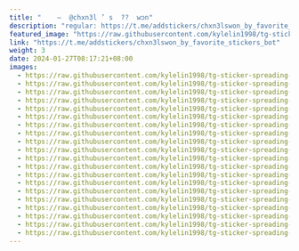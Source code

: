 ```yaml
---
title: "‌   ‌ —  @chxn3l ’ s  ??  w𑄘n"
description: "regular: https://t.me/addstickers/chxn3lswon_by_favorite_stickers_bot"
featured_image: "https://raw.githubusercontent.com/kylelin1998/tg-sticker-spreading-worldwide-images/main/img/b6eac40d-3f65-42cc-b181-dc9d9e6ff0fd.jpg"
link: "https://t.me/addstickers/chxn3lswon_by_favorite_stickers_bot"
weight: 3
date: 2024-01-27T08:17:21+08:00
images:
  - https://raw.githubusercontent.com/kylelin1998/tg-sticker-spreading-worldwide-images/main/img/b6eac40d-3f65-42cc-b181-dc9d9e6ff0fd.jpg
  - https://raw.githubusercontent.com/kylelin1998/tg-sticker-spreading-worldwide-images/main/img/02c0d8c8-ddb3-4cad-802d-d01b28556ea1.jpg
  - https://raw.githubusercontent.com/kylelin1998/tg-sticker-spreading-worldwide-images/main/img/907c1c12-7f54-4d35-8b99-c2468c649ecb.jpg
  - https://raw.githubusercontent.com/kylelin1998/tg-sticker-spreading-worldwide-images/main/img/6c209886-75b0-4456-b8a4-28253edde639.jpg
  - https://raw.githubusercontent.com/kylelin1998/tg-sticker-spreading-worldwide-images/main/img/72b3f428-1348-4ae8-8d67-0b8a722b9732.jpg
  - https://raw.githubusercontent.com/kylelin1998/tg-sticker-spreading-worldwide-images/main/img/60cb50e1-4b33-47b2-beb8-36f5edff88a3.jpg
  - https://raw.githubusercontent.com/kylelin1998/tg-sticker-spreading-worldwide-images/main/img/75d78762-2f1a-4ecd-b961-b288f595323f.jpg
  - https://raw.githubusercontent.com/kylelin1998/tg-sticker-spreading-worldwide-images/main/img/6cf6978f-8b50-4ea9-ba2b-b4d9b64cc950.jpg
  - https://raw.githubusercontent.com/kylelin1998/tg-sticker-spreading-worldwide-images/main/img/6f084766-3248-402d-ba18-54442bd24ff2.jpg
  - https://raw.githubusercontent.com/kylelin1998/tg-sticker-spreading-worldwide-images/main/img/c08d1ecc-88b2-49e7-98f2-a919fe8d4b78.jpg
  - https://raw.githubusercontent.com/kylelin1998/tg-sticker-spreading-worldwide-images/main/img/97f6f6de-4994-4348-9b9e-ecd98017114d.jpg
  - https://raw.githubusercontent.com/kylelin1998/tg-sticker-spreading-worldwide-images/main/img/b961fa94-a0e4-4327-9776-9af32e7ea706.jpg
  - https://raw.githubusercontent.com/kylelin1998/tg-sticker-spreading-worldwide-images/main/img/f5c5f24c-b47a-4d04-a5df-b1c94cf49951.jpg
  - https://raw.githubusercontent.com/kylelin1998/tg-sticker-spreading-worldwide-images/main/img/75821121-e4ff-448f-99a9-fd0b002c7729.jpg
  - https://raw.githubusercontent.com/kylelin1998/tg-sticker-spreading-worldwide-images/main/img/2f4a52f2-adfd-449e-aa3b-190f0e4193d7.jpg
  - https://raw.githubusercontent.com/kylelin1998/tg-sticker-spreading-worldwide-images/main/img/8b87741a-7276-4be2-b468-daf5d94e4cc7.jpg
  - https://raw.githubusercontent.com/kylelin1998/tg-sticker-spreading-worldwide-images/main/img/c477e00a-53d5-4811-bca7-06e6e2c43ae4.jpg
  - https://raw.githubusercontent.com/kylelin1998/tg-sticker-spreading-worldwide-images/main/img/ddc11fce-b1f8-4880-bcc1-2f335586d036.jpg
  - https://raw.githubusercontent.com/kylelin1998/tg-sticker-spreading-worldwide-images/main/img/f2fcf76a-d500-4130-b121-6a195586437d.jpg
  - https://raw.githubusercontent.com/kylelin1998/tg-sticker-spreading-worldwide-images/main/img/506141b1-f381-4fa9-9b5f-8c65a92409ea.jpg
---
```

